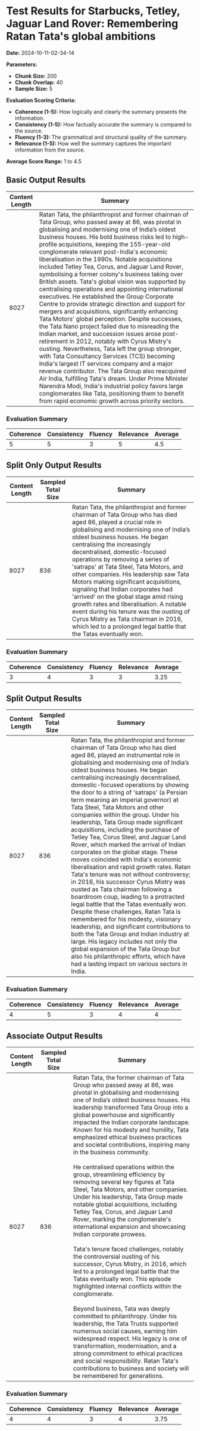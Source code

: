 
# Test Results for Starbucks, Tetley, Jaguar Land Rover: Remembering Ratan Tata's global ambitions
**Date:** 2024-10-11-02-34-14

**Parameters:**
- **Chunk Size:** 200
- **Chunk Overlap:** 40
- **Sample Size:** 5

**Evaluation Scoring Criteria:**
- **Coherence (1-5):** How logically and clearly the summary presents the information.
- **Consistency (1-5):** How factually accurate the summary is compared to the source.
- **Fluency (1-3):** The grammatical and structural quality of the summary.
- **Relevance (1-5):** How well the summary captures the important information from the source.

**Average Score Range:** 1 to 4.5


## Basic Output Results

| Content Length | Summary |
|----------------|---------|
| 8027 | Ratan Tata, the philanthropist and former chairman of Tata Group, who passed away at 86, was pivotal in globalising and modernising one of India’s oldest business houses. His bold business risks led to high-profile acquisitions, keeping the 155-year-old conglomerate relevant post-India's economic liberalisation in the 1990s. Notable acquisitions included Tetley Tea, Corus, and Jaguar Land Rover, symbolising a former colony's business taking over British assets. Tata's global vision was supported by centralising operations and appointing international executives. He established the Group Corporate Centre to provide strategic direction and support for mergers and acquisitions, significantly enhancing Tata Motors' global perception. Despite successes, the Tata Nano project failed due to misreading the Indian market, and succession issues arose post-retirement in 2012, notably with Cyrus Mistry's ousting. Nevertheless, Tata left the group stronger, with Tata Consultancy Services (TCS) becoming India's largest IT services company and a major revenue contributor. The Tata Group also reacquired Air India, fulfilling Tata's dream. Under Prime Minister Narendra Modi, India's industrial policy favors large conglomerates like Tata, positioning them to benefit from rapid economic growth across priority sectors. |

### Evaluation Summary

| Coherence | Consistency | Fluency | Relevance | Average |
|-----------|-------------|---------|-----------|---------|
| 5 | 5 | 3 | 5 | 4.5 |

  
## Split Only Output Results

| Content Length | Sampled Total Size | Summary |
|----------------|--------------------|---------|
| 8027 | 836 | Ratan Tata, the philanthropist and former chairman of Tata Group who has died aged 86, played a crucial role in globalising and modernising one of India’s oldest business houses. He began centralising the increasingly decentralised, domestic-focused operations by removing a series of 'satraps' at Tata Steel, Tata Motors, and other companies. His leadership saw Tata Motors making significant acquisitions, signaling that Indian corporates had 'arrived' on the global stage amid rising growth rates and liberalisation. A notable event during his tenure was the ousting of Cyrus Mistry as Tata chairman in 2016, which led to a prolonged legal battle that the Tatas eventually won. |

### Evaluation Summary

| Coherence | Consistency | Fluency | Relevance | Average |
|-----------|-------------|---------|-----------|---------|
| 3 | 4 | 3 | 3 | 3.25 |


## Split Output Results

| Content Length | Sampled Total Size | Summary |
|----------------|--------------------|---------|
| 8027 | 836 | Ratan Tata, the philanthropist and former chairman of Tata Group who has died aged 86, played an instrumental role in globalising and modernising one of India’s oldest business houses. He began centralising increasingly decentralised, domestic-focused operations by showing the door to a string of 'satraps' (a Persian term meaning an imperial governor) at Tata Steel, Tata Motors and other companies within the group. Under his leadership, Tata Group made significant acquisitions, including the purchase of Tetley Tea, Corus Steel, and Jaguar Land Rover, which marked the arrival of Indian corporates on the global stage. These moves coincided with India's economic liberalisation and rapid growth rates. Ratan Tata's tenure was not without controversy; in 2016, his successor Cyrus Mistry was ousted as Tata chairman following a boardroom coup, leading to a protracted legal battle that the Tatas eventually won. Despite these challenges, Ratan Tata is remembered for his modesty, visionary leadership, and significant contributions to both the Tata Group and Indian industry at large. His legacy includes not only the global expansion of the Tata Group but also his philanthropic efforts, which have had a lasting impact on various sectors in India. |

### Evaluation Summary

| Coherence | Consistency | Fluency | Relevance | Average |
|-----------|-------------|---------|-----------|---------|
| 4 | 5 | 3 | 4 | 4 |

  
## Associate Output Results

| Content Length | Sampled Total Size | Summary |
|----------------|--------------------|---------|
| 8027 | 836 | Ratan Tata, the former chairman of Tata Group who passed away at 86, was pivotal in globalising and modernising one of India’s oldest business houses. His leadership transformed Tata Group into a global powerhouse and significantly impacted the Indian corporate landscape. Known for his modesty and humility, Tata emphasized ethical business practices and societal contributions, inspiring many in the business community.<br><br>He centralised operations within the group, streamlining efficiency by removing several key figures at Tata Steel, Tata Motors, and other companies. Under his leadership, Tata Group made notable global acquisitions, including Tetley Tea, Corus, and Jaguar Land Rover, marking the conglomerate's international expansion and showcasing Indian corporate prowess.<br><br>Tata's tenure faced challenges, notably the controversial ousting of his successor, Cyrus Mistry, in 2016, which led to a prolonged legal battle that the Tatas eventually won. This episode highlighted internal conflicts within the conglomerate.<br><br>Beyond business, Tata was deeply committed to philanthropy. Under his leadership, the Tata Trusts supported numerous social causes, earning him widespread respect. His legacy is one of transformation, modernisation, and a strong commitment to ethical practices and social responsibility. Ratan Tata's contributions to business and society will be remembered for generations. |

### Evaluation Summary

| Coherence | Consistency | Fluency | Relevance | Average |
|-----------|-------------|---------|-----------|---------|
| 4 | 4 | 3 | 4 | 3.75 |

    